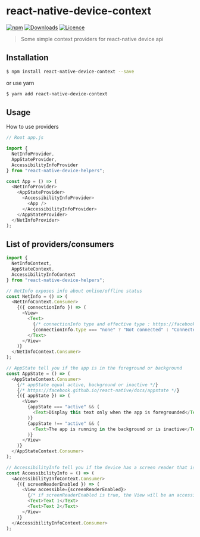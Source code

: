 # react-native-device-context

[![npm](https://img.shields.io/npm/v/react-native-device-context.svg)](https://www.npmjs.com/package/react-native-device-context) [![Downloads](https://img.shields.io/npm/dt/react-native-device-context.svg)](https://www.npmjs.com/package/react-native-device-context) [![Licence](https://img.shields.io/npm/l/react-native-device-context.svg)](https://www.npmjs.com/package/react-native-device-context)

> Some simple context providers for react-native device api

## Installation

```bash
$ npm install react-native-device-context --save
```

or use yarn

```bash
$ yarn add react-native-device-context
```

## Usage

How to use providers

```js
// Root app.js

import {
  NetInfoProvider,
  AppStateProvider,
  AccessibilityInfoProvider
} from "react-native-device-helpers";

const App = () => (
  <NetInfoProvider>
    <AppStateProvider>
      <AccessibilityInfoProvider>
        <App />
      </AccessibilityInfoProvider>
    </AppStateProvider>
  </NetInfoProvider>
);
```

## List of providers/consumers

```js
import {
  NetInfoContext,
  AppStateContext,
  AccessibilityInfoContext
} from "react-native-device-helpers";

// NetInfo exposes info about online/offline status
const NetInfo = () => (
  <NetInfoContext.Consumer>
    {({ connectionInfo }) => (
      <View>
        <Text>
          {/* connectionInfo type and effective type : https://facebook.github.io/react-native/docs/netinfo */}
          {connectionInfo.type === "none" ? "Not connected" : "Connected !"}
        </Text>
      </View>
    )}
  </NetInfoContext.Consumer>
);

// AppState tell you if the app is in the foreground or background
const AppState = () => (
  <AppStateContext.Consumer>
    {/* appState equal active, background or inactive */}
    {/* https://facebook.github.io/react-native/docs/appstate */}
    {({ appState }) => (
      <View>
        {appState === "active" && (
          <Text>Display this text only when the app is foregrounded</Text>
        )}
        {appState !== "active" && (
          <Text>The app is running in the background or is inactive</Text>
        )}
      </View>
    )}
  </AppStateContext.Consumer>
);

// AccessibilityInfo tell you if the device has a screen reader that is currently active or not
const AccessibilityInfo = () => (
  <AccessibilityInfoContext.Consumer>
    {({ screenReaderEnabled }) => (
      <View accessible={screenReaderEnabled}>
        {/* if screenReaderEnabled is true, the View will be an accessible element. */}
        <Text>Text 1</Text>
        <Text>Text 2</Text>
      </View>
    )}
  </AccessibilityInfoContext.Consumer>
);
```

